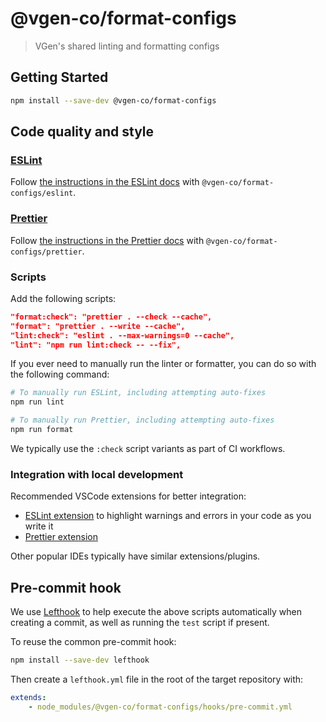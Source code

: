 # @vgen-co/format-configs

> VGen's shared linting and formatting configs

## Getting Started

```sh
npm install --save-dev @vgen-co/format-configs
```

## Code quality and style

### [ESLint](https://eslint.org/)

Follow [the instructions in the ESLint docs](https://eslint.org/docs/developer-guide/shareable-configs#using-a-shareable-config) with `@vgen-co/format-configs/eslint`.

### [Prettier](https://prettier.io/)

Follow [the instructions in the Prettier docs](https://prettier.io/docs/en/configuration.html#sharing-configurations) with `@vgen-co/format-configs/prettier`.

### Scripts

Add the following scripts:

```json
"format:check": "prettier . --check --cache",
"format": "prettier . --write --cache",
"lint:check": "eslint . --max-warnings=0 --cache",
"lint": "npm run lint:check -- --fix",
```

If you ever need to manually run the linter or formatter, you can do so with the following command:

```sh
# To manually run ESLint, including attempting auto-fixes
npm run lint

# To manually run Prettier, including attempting auto-fixes
npm run format
```

We typically use the `:check` script variants as part of CI workflows.

### Integration with local development

Recommended VSCode extensions for better integration:

- [ESLint extension](https://marketplace.visualstudio.com/items?itemName=dbaeumer.vscode-eslint) to highlight warnings and errors in your code as you write it
- [Prettier extension](https://marketplace.visualstudio.com/items?itemName=esbenp.prettier-vscode)

Other popular IDEs typically have similar extensions/plugins.

## Pre-commit hook

We use [Lefthook](https://lefthook.dev/) to help execute the above scripts automatically when creating a commit, as well as running the `test` script if present.

To reuse the common pre-commit hook:

```sh
npm install --save-dev lefthook
```

Then create a `lefthook.yml` file in the root of the target repository with:

```yaml
extends:
    - node_modules/@vgen-co/format-configs/hooks/pre-commit.yml
```
